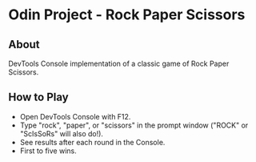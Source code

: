 # Odin Project - Rock Paper Scissors

## About
DevTools Console implementation of a classic game of Rock Paper Scissors.

## How to Play
* Open DevTools Console with F12.
* Type "rock", "paper", or "scissors" in the prompt window ("ROCK" or "ScIsSoRs" will also do!).
* See results after each round in the Console.
* First to five wins.